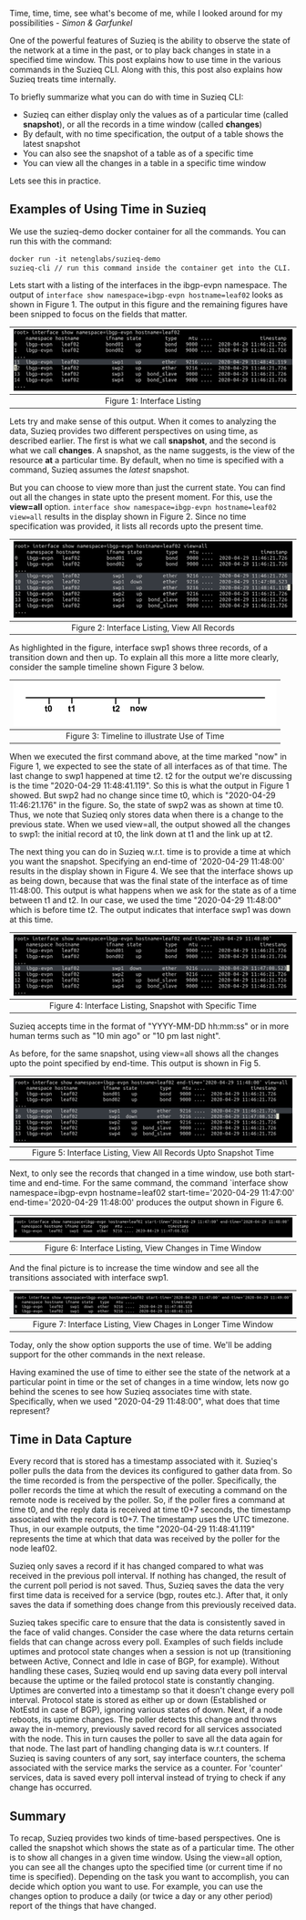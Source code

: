 Time, time, time, see what's become of me, while I looked around for my possibilities
                                                                - *Simon & Garfunkel*

One of the powerful features of Suzieq is the ability to observe the state of the network at a time in the past, or to play back changes in state in a specified time window. This post explains how to use time in the various commands in the Suzieq CLI. Along with this, this post also explains how Suzieq treats time internally.

To briefly summarize what you can do with time in Suzieq CLI:
- Suzieq can either display only the values as of a particular time (called **snapshot**), or all the records in a time window (called **changes**)
- By default, with no time specification, the output of a table shows the latest snapshot
- You can also see the snapshot of a table as of a specific time
- You can view all the changes in a table in a specific time window

Lets see this in practice.

## Examples of Using Time in Suzieq

We use the suzieq-demo docker container for all the commands. You can run this with the command: 
```
docker run -it netenglabs/suzieq-demo
suzieq-cli // run this command inside the container get into the CLI.
```

Lets start with a listing of the interfaces in the ibgp-evpn namespace. The output of `interface show namespace=ibgp-evpn hostname=leaf02` looks as shown in Figure 1. The output in this figure and the remaining figures have been snipped to focus on the fields that matter. 

|![](images/time-Fig2.png)
|:--:|
| Figure 1: Interface Listing |
	
Lets try and make sense of this output. When it comes to analyzing the data, Suzieq provides two different perspectives on using time, as described earlier. The first is what we call **snapshot**, and the second is what we call **changes**. A snapshot, as the name suggests, is the view of the resource **at** a particular time. By default, when no time is specified with a command, Suzieq assumes the *latest* snapshot. 

But you can choose to view more than just the current state. You can find out all the changes in state upto the present moment. For this, use the **view=all** option. `interface show namespace=ibgp-evpn hostname=leaf02 view=all` results in the display shown in Figure 2. Since no time specification was provided, it lists all records upto the present time.

|![](images/time-Fig3.png)
|:--:|
| Figure 2: Interface Listing, View All Records |

As highlighted in the figure, interface swp1 shows three records, of a transition down and then up. To explain all this more a litte more clearly, consider the sample timeline shown Figure 3 below.

|![](images/time-Fig1.png)
|:--:|
| Figure 3: Timeline to illustrate Use of Time |

When we executed the first command above, at the time marked "now" in Figure 1, we expected to see the state of all interfaces as of that time. The last change to swp1 happened at time t2. t2 for the output we're discussing is the time "2020-04-29 11:48:41.119". So this is what the output in Figure 1 showed. But swp2 had no change since time t0, which is "2020-04-29 11:46:21.176" in the figure. So, the state of swp2 was as shown at time t0. Thus, we note that Suzieq only stores data when there is a change to the previous state. When we used view=all, the output showed all the changes to swp1: the initial record at t0, the link down at t1 and the link up at t2. 

The next thing you can do in Suzieq w.r.t. time is to provide a time at which you want the snapshot. Specifying an end-time of '2020-04-29 11:48:00' results in the display shown in Figure 4. We see that the interface shows up as being down, because that was the final state of the interface as of time 11:48:00. This output is what happens when we ask for the state as of a time between t1 and t2. In our case, we used the time "2020-04-29 11:48:00" which is before time t2. The output indicates that interface swp1 was down at this time. 

|![](images/time-Fig4.png)
|:--:|
| Figure 4: Interface Listing, Snapshot with Specific Time |

Suzieq accepts time in the format of "YYYY-MM-DD hh:mm:ss" or in more human terms such as "10 min ago" or "10 pm last night".

As before, for the same snapshot, using view=all shows all the changes upto the point specified by end-time. This output is shown in Fig 5.

|![](images/time-Fig5.png)
|:--:|
| Figure 5: Interface Listing, View All Records Upto Snapshot Time |

Next, to only see the records that changed in a time window, use both start-time and end-time. For the same command, the command `interface show namespace=ibgp-evpn hostname=leaf02 start-time='2020-04-29 11:47:00' end-time='2020-04-29 11:48:00' produces the output shown in Figure 6.

|![](images/time-Fig6.png)
|:--:|
| Figure 6: Interface Listing, View Changes in Time Window |

And the final picture is to increase the time window and see all the transitions associated with interface swp1.

|![](images/time-Fig7.png)
|:--:|
| Figure 7: Interface Listing, View Chages in Longer Time Window |

Today, only the show option supports the use of time. We'll be adding support for the other commands in the next release.

Having examined the use of time to either see the state of the network at a particular point in time or the set of changes in a time window, lets now go behind the scenes to see how Suzieq associates time with state. Specifically, when we used "2020-04-29 11:48:00", what does that time represent?

## Time in Data Capture
Every record that is stored has a timestamp associated with it. Suzieq's poller pulls the data from the devices its configured to gather data from. So the time recorded is from the perspective of the poller. Specifically, the poller records the time at which the result of executing a command on the remote node is received by the poller. So, if the poller fires a command at time t0, and the reply data is received at time t0+7 seconds, the timestamp associated with the record is t0+7. The timestamp uses the UTC timezone. Thus, in our example outputs, the time "2020-04-29 11:48:41.119" represents the time at which that data was received by the poller for the node leaf02.

Suzieq only saves a record if it has changed compared to what was received in the previous poll interval. If nothing has changed, the result of the current poll period is not saved. Thus, Suzieq saves the data the very first time data is received for a service (bgp, routes etc.). After that, it only saves the data if something does change from this previously received data. 

Suzieq takes specific care to ensure that the data is consistently saved in the face of valid changes. Consider the case where the data returns certain fields that can change across every poll. Examples of such fields include uptimes and protocol state changes when a session is not up (transitioning between Active, Connect and Idle in case of BGP, for example). Without handling these cases, Suzieq would end up saving data every poll interval because the uptime or the failed protocol state is constantly changing. Uptimes are converted into a timestamp so that it doesn't change every poll interval. Protocol state is stored as either up or down (Established or NotEstd in case of BGP), ignoring various states of down. Next, if a node reboots, its uptime changes. The poller detects this change and throws away the in-memory, previously saved record for all services associated with the node. This in turn causes the poller to save all the data again for that node. The last part of handling changing data is w.r.t counters. If Suzieq is saving counters of any sort, say interface counters, the schema associated with the service marks the service as a counter. For 'counter' services, data is saved every poll interval instead of trying to check if any change has occurred.

## Summary

To recap, Suzieq provides two kinds of time-based perspectives. One is called the snapshot which shows the state as of a particular time. The other is to show all changes in a given time window. Using the view=all option, you can see all the changes upto the specified time (or current time if no time is specified). Depending on the task you want to accomplish, you can decide which option you want to use. For example, you can use the changes option to produce a daily (or twice a day or any other period) report of the things that have changed. 
